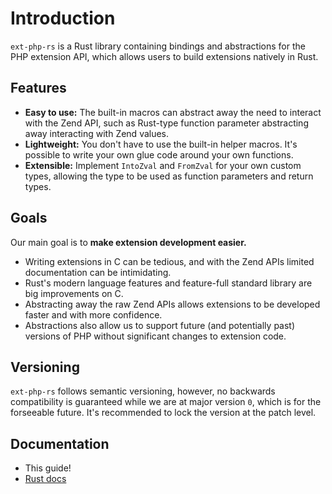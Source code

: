 # Introduction

`ext-php-rs` is a Rust library containing bindings and abstractions for the PHP
extension API, which allows users to build extensions natively in Rust.

## Features

- **Easy to use:** The built-in macros can abstract away the need to interact
  with the Zend API, such as Rust-type function parameter abstracting away
  interacting with Zend values.
- **Lightweight:** You don't have to use the built-in helper macros. It's
  possible to write your own glue code around your own functions.
- **Extensible:** Implement `IntoZval` and `FromZval` for your own custom types,
  allowing the type to be used as function parameters and return types.

## Goals

Our main goal is to **make extension development easier.**

- Writing extensions in C can be tedious, and with the Zend APIs limited
  documentation can be intimidating.
- Rust's modern language features and feature-full standard library are big
  improvements on C.
- Abstracting away the raw Zend APIs allows extensions to be developed faster
  and with more confidence.
- Abstractions also allow us to support future (and potentially past) versions
  of PHP without significant changes to extension code.

## Versioning

`ext-php-rs` follows semantic versioning, however, no backwards compatibility is
guaranteed while we are at major version `0`, which is for the forseeable
future. It's recommended to lock the version at the patch level.

## Documentation

- This guide!
- [Rust docs](https://davidcole1340.github.io/ext-php-rs)

